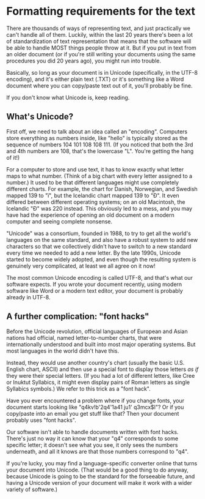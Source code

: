 # Formatting requirements for the text

There are thousands of ways of representing text, and just practically we can't handle all of them.  Luckily, within the last 20 years there's been a lot of standardization of text representation that means that the software will be able to handle MOST things people throw at it.  But if you put in text from an older document (or if you're still writing your documents using the same procedures you did 20 years ago), you might run into trouble.

Basically, so long as your document is in Unicode (specifically, in the UTF-8 encoding), and it's either plain text (.TXT) or it's something like a Word document where you can copy/paste text out of it, you'll probably be fine.  

If you don't know what Unicode is, keep reading.

## What's Unicode?

First off, we need to talk about an idea called an "encoding".  Computers store everything as numbers inside, like "hello" is typically stored as the sequence of numbers 104 101 108 108 111.  (If you noticed that both the 3rd and 4th numbers are 108, that's the lowercase "L".  You're getting the hang of it!)

For a computer to store and use text, it has to know exactly what letter maps to what number.  (Think of a big chart with every letter assigned to a number.)  It used to be that different languages might use completely different charts.  For example, the chart for Danish, Norwegian, and Swedish mapped 139 to "ï", but the Icelandic chart mapped 139 to "Ð".  It even differed between different operating systems; on an old Macintosh, the Icelandic "Ð" was 220 instead.  This obviously led to a mess, and you may have had the experience of opening an old document on a modern computer and seeing complete nonsense.  

"Unicode" was a consortium, founded in 1988, to try to get all the world's languages on the same standard, and also have a robust system to add new characters so that we collectively didn't have to switch to a new standard every time we needed to add a new letter.  By the late 1990s, Unicode started to become widely adopted, and even though the resulting system is genuinely very complicated, at least we all agree on it now!

The most common Unicode encoding is called UTF-8, and that's what our software expects.  If you wrote your document recently, using modern software like Word or a modern text editor, your document is probably already in UTF-8.

## A further complication: "font hacks"

Before the Unicode revolution, official languages of European and Asian nations had official, named letter-to-number charts, that were internationally understood and built into most major operating systems.  But most languages in the world didn't have this.  

Instead, they would use another country's chart (usually the basic U.S. English chart, ASCII) and then use a special font to display those letters *as if* they were their special letters. (If you had a lot of different letters, like Cree or Inuktut Syllabics, it might even display pairs of Roman letters as single Syllabics symbols.)  We refer to this trick as a "font hack".

Have you ever encountered a problem where if you change fonts, your document starts looking like "q4kv!b'2q4'1a41 ju1' q3mcx$l"?  Or if you copy/paste into an email you get stuff like that?  Then your document probably uses "font hacks".
 
Our software isn't able to handle documents written with font hacks.  There's just no way it can know that your "q4" corresponds to some specific letter; it doesn't see what you see, it only sees the numbers underneath, and all it knows are that those numbers correspond to "q4".

If you're lucky, you may find a language-specific converter online that turns your document into Unicode.  (That would be a good thing to do anyway, because Unicode is going to be the standard for the forseeable future, and having a Unicode version of your document will make it work with a wider variety of software.)